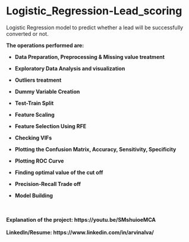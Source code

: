 # Logistic_Regression-Lead_scoring
Logistic Regression model to predict whether a lead will be successfully converted or not.<b>
<br>
<p>The operations performed are:

<ul><li>Data Preparation, Preprocessing & Missing value treatment</li></ul>
<ul><li>Exploratory Data Analysis and visualization</li></ul>
<ul><li>Outliers treatment</li></ul>
<ul><li>Dummy Variable Creation</li></ul>
<ul><li>Test-Train Split</li></ul>
<ul><li>Feature Scaling</li></ul>
<ul><li>Feature Selection Using RFE</li></ul>
<ul><li>Checking VIFs</li></ul>
<ul><li>Plotting the Confusion Matrix, Accuracy, Sensitivity, Specificity</li></ul>
<ul><li>Plotting ROC Curve</li></ul>
<ul><li>Finding optimal value of the cut off</li></ul>
<ul><li>Precision-Recall Trade off</li></ul>
<ul><li>Model Building</li></ul>
<br><br>
<b>Explanation of the project:</b> https://youtu.be/SMshuioeMCA
<br><br>
<b>LinkedIn/Resume:</b> https://www.linkedin.com/in/arvinalva/
